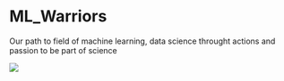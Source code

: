# ML_Warriors
Our path to field of machine learning, data science throught actions and passion to be part of science  

<img src="https://miro.medium.com/v2/resize:fit:1080/1*tWVkX9r8Sl7DnEbCgIeNIg.gif">
